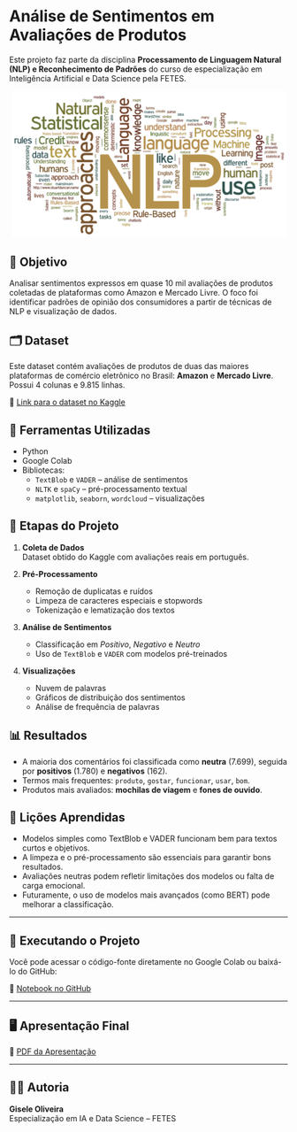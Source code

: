 # Análise de Sentimentos em Avaliações de Produtos
Este projeto faz parte da disciplina **Processamento de Linguagem Natural (NLP) e Reconhecimento de Padrões** do curso de especialização em Inteligência Artificial e Data Science pela FETES.

<div align="center">
  <img src="https://github.com/giseleoliver9/projeto_an-lise_de_sentimento/blob/main/NLPWordCloud-1.png" alt="Nuvem de Palavras" width="500"/>
</div>


## 🎯 Objetivo

Analisar sentimentos expressos em quase 10 mil avaliações de produtos coletadas de plataformas como Amazon e Mercado Livre. O foco foi identificar padrões de opinião dos consumidores a partir de técnicas de NLP e visualização de dados.

## 🗂️ Dataset

Este dataset contém avaliações de produtos de duas das maiores plataformas de comércio eletrônico no Brasil: **Amazon** e **Mercado Livre**. Possui 4 colunas e 9.815 linhas.

📎 [Link para o dataset no Kaggle](https://www.kaggle.com/datasets/sampaiovitor/avaliaes-em-portugus-amazon-e-mercado-livre)

## 🧰 Ferramentas Utilizadas

- Python
- Google Colab
- Bibliotecas:
  - `TextBlob` e `VADER` – análise de sentimentos
  - `NLTK` e `spaCy` – pré-processamento textual
  - `matplotlib`, `seaborn`, `wordcloud` – visualizações

## 🔎 Etapas do Projeto

1. **Coleta de Dados**  
   Dataset obtido do Kaggle com avaliações reais em português.

2. **Pré-Processamento**  
   - Remoção de duplicatas e ruídos
   - Limpeza de caracteres especiais e stopwords
   - Tokenização e lematização dos textos

3. **Análise de Sentimentos**  
   - Classificação em *Positivo*, *Negativo* e *Neutro*
   - Uso de `TextBlob` e `VADER` com modelos pré-treinados

4. **Visualizações**  
   - Nuvem de palavras
   - Gráficos de distribuição dos sentimentos
   - Análise de frequência de palavras

## 📊 Resultados

- A maioria dos comentários foi classificada como **neutra** (7.699), seguida por **positivos** (1.780) e **negativos** (162).
- Termos mais frequentes: `produto`, `gostar`, `funcionar`, `usar`, `bom`.
- Produtos mais avaliados: **mochilas de viagem** e **fones de ouvido**.



## 🧠 Lições Aprendidas

- Modelos simples como TextBlob e VADER funcionam bem para textos curtos e objetivos.
- A limpeza e o pré-processamento são essenciais para garantir bons resultados.
- Avaliações neutras podem refletir limitações dos modelos ou falta de carga emocional.
- Futuramente, o uso de modelos mais avançados (como BERT) pode melhorar a classificação.

---

## 🚀 Executando o Projeto

Você pode acessar o código-fonte diretamente no Google Colab ou baixá-lo do GitHub:

📓 [Notebook no GitHub](https://github.com/giseleoliver9/projeto_an-lise_de_sentimento/blob/main/an%C3%A1lise_de_sentimento.ipynb)

---

## 🖥️ Apresentação Final

📎 [PDF da Apresentação](https://github.com/giseleoliver9/projeto_an-lise_de_sentimento/blob/main/Apresenta%C3%A7%C3%A3o.pdf)

---

## 👩‍💻 Autoria

**Gisele Oliveira**  
Especialização em IA e Data Science – FETES
